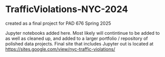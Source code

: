 # TrafficViolations-NYC-2024
created as a final project for PAD 676 Spring 2025

Jupyter notebooks added here. Most likely will contintinue to be added to as well as cleaned up, and added to a larger portfolio / repository of polished data projects.
Final site that includes Jupyter out is located at https://sites.google.com/view/nyc-traffic-violations/
